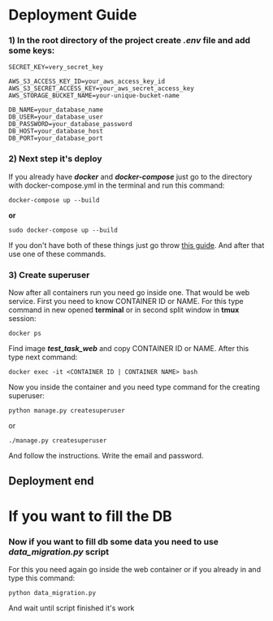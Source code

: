 # Deployment Guide

### 1) In the root directory of the project create ***.env*** file and add some keys:
```dotenv
SECRET_KEY=very_secret_key

AWS_S3_ACCESS_KEY_ID=your_aws_access_key_id
AWS_S3_SECRET_ACCESS_KEY=your_aws_secret_access_key
AWS_STORAGE_BUCKET_NAME=your-unique-bucket-name

DB_NAME=your_database_name
DB_USER=your_database_user
DB_PASSWORD=your_database_password
DB_HOST=your_database_host
DB_PORT=your_database_port
```

### 2) Next step it's deploy
If you already have ***docker*** and ***docker-compose*** just go to the directory with docker-compose.yml in the 
terminal and run this command:
```shell
docker-compose up --build
```
**or**
```shell
sudo docker-compose up --build
```

If you don't have both of these things just go throw 
[this guide](https://support.netfoundry.io/hc/en-us/articles/360057865692-Installing-Docker-and-docker-compose-for-Ubuntu-20-04).
And after that use one of these commands.

### 3) Create superuser
Now after all containers run you need go inside one. That would be web service.
First you need to know  CONTAINER ID or NAME. For this type command in new opened **terminal** or in second split window in
**tmux** session:
```shell
docker ps
```
Find image ***test_task_web*** and copy CONTAINER ID or NAME. After this type next command:
```shell
docker exec -it <CONTAINER ID | CONTAINER NAME> bash
```

Now you inside the container and you need type command for the creating superuser:
```shell
python manage.py createsuperuser
```
or
```shell
./manage.py createsuperuser
```

And follow the instructions. Write the email and password.

## Deployment end

# If you want to fill the DB

### Now if you want to fill db some data you need to use *data_migration.py* script
For this you need again go inside the web container or if you already in and type this command:
```shell
python data_migration.py
```
And wait until script finished it's work 


